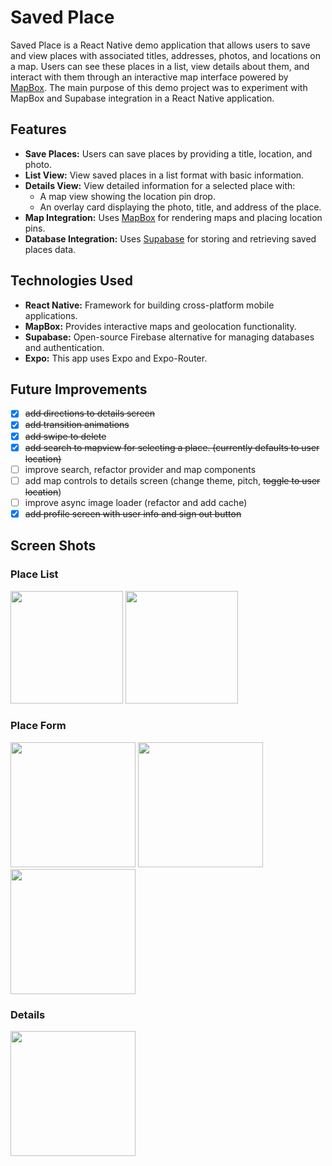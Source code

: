 # Saved Place

Saved Place is a React Native demo application that allows users to save and view places with associated titles, addresses, photos, and locations on a map. 
Users can see these places in a list, view details about them, and interact with them through an interactive map interface powered by [MapBox](https://www.mapbox.com/).
The main purpose of this demo project was to experiment with MapBox and Supabase integration in a React Native application. 

## Features

- **Save Places:** Users can save places by providing a title, location, and photo.
- **List View:** View saved places in a list format with basic information.
- **Details View:** View detailed information for a selected place with:
  - A map view showing the location pin drop.
  - An overlay card displaying the photo, title, and address of the place.
- **Map Integration:** Uses [MapBox](https://www.mapbox.com/) for rendering maps and placing location pins.
- **Database Integration:** Uses [Supabase](https://supabase.io/) for storing and retrieving saved places data.

## Technologies Used

- **React Native:** Framework for building cross-platform mobile applications.
- **MapBox:** Provides interactive maps and geolocation functionality.
- **Supabase:** Open-source Firebase alternative for managing databases and authentication.
- **Expo:** This app uses Expo and Expo-Router.

## Future Improvements
- [x] ~~add directions to details screen~~
- [x] ~~add transition animations~~
- [x] ~~add swipe to delete~~
- [x] ~~add search to mapview for selecting a place. (currently defaults to user location)~~
- [ ] improve search, refactor provider and map components
- [ ] add map controls to details screen (change theme, pitch, ~~toggle to user location~~)
- [ ] improve async image loader (refactor and add cache)
- [x] ~~add profile screen with user info and sign out button~~

## Screen Shots

### Place List
<img width="180" src="https://github.com/user-attachments/assets/c47ef763-fccb-438a-a7b4-8c0e6e605102">
<img width="180" src="https://github.com/user-attachments/assets/fa3aa320-3040-489e-a6f8-f0bd30b6bb01">

### Place Form
<img width="200" src="https://github.com/user-attachments/assets/1c671c23-872d-41ff-990f-c290dda93aa9">
<img width="200" src="https://github.com/user-attachments/assets/19c7718a-e43f-43e8-9fd5-d36bfaa41434">
<img width="200" src="https://github.com/user-attachments/assets/c2b513dd-b912-41c0-9f5a-16acbb3a9064">

### Details
<img width="200" src="https://github.com/user-attachments/assets/a52776cc-06e7-4d02-9af3-1e7c8e1c503d">

